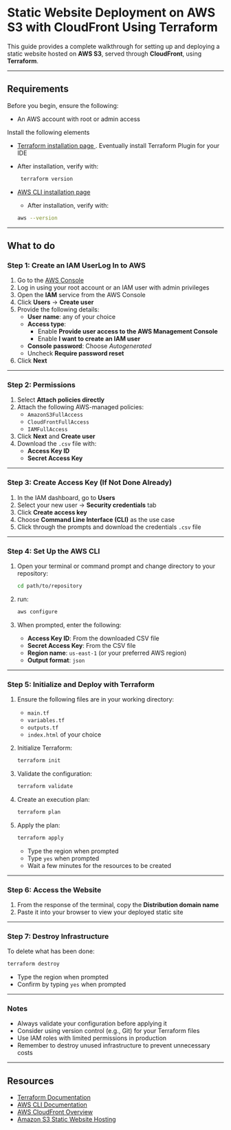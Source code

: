 # Static Website Deployment on AWS S3 with CloudFront Using Terraform

This guide provides a complete walkthrough for setting up and deploying a static website hosted on **AWS S3**, served through **CloudFront**, using **Terraform**.

---

## Requirements

Before you begin, ensure the following:

- An AWS account with root or admin access

Install the following elements
-  [Terraform installation page ](https://developer.hashicorp.com/terraform/install). Eventually install Terraform Plugin for your IDE
  - After installation, verify with: 
     ```bash
      terraform version
      ```

  - [AWS CLI installation page](https://aws.amazon.com/cli)
    - After installation, verify with:

     ```bash
     aws --version
     ```

---

## What to do

### Step 1: Create an IAM UserLog In to AWS

1. Go to the [AWS Console](https://aws.amazon.com)
2. Log in using your root account or an IAM user with admin privileges
3. Open the **IAM** service from the AWS Console
4. Click **Users** → **Create user**
5. Provide the following details:
   - **User name**: any of your choice
   - **Access type**:
     - Enable **Provide user access to the AWS Management Console**
     - Enable **I want to create an IAM user**
   - **Console password**: Choose *Autogenerated*
   - Uncheck **Require password reset**
6. Click **Next**

---

### Step 2: Permissions

1. Select **Attach policies directly**
2. Attach the following AWS-managed policies:
   - `AmazonS3FullAccess`
   - `CloudFrontFullAccess`
   - `IAMFullAccess`
3. Click **Next** and **Create user**
4. Download the `.csv` file with:
   - **Access Key ID**
   - **Secret Access Key**

---

### Step 3: Create Access Key (If Not Done Already)

1. In the IAM dashboard, go to **Users**
2. Select your new user → **Security credentials** tab
3. Click **Create access key**
4. Choose **Command Line Interface (CLI)** as the use case
5. Click through the prompts and download the credentials `.csv` file

---

### Step 4: Set Up the AWS CLI

1. Open your terminal or command prompt and change directory to your repository:

    ```bash
    cd path/to/repository
    ```
2. run:

    ```bash
    aws configure
    ```

3. When prompted, enter the following:
    - **Access Key ID**: From the downloaded CSV file
    - **Secret Access Key**: From the CSV file
    - **Region name**: `us-east-1` (or your preferred AWS region)
    - **Output format**: `json`
 
---

### Step 5: Initialize and Deploy with Terraform

1. Ensure the following files are in your working directory:
    - `main.tf`
    - `variables.tf`
    - `outputs.tf`
    - `index.html` of your choice

2. Initialize Terraform:

    ```bash
    terraform init
    ```

3. Validate the configuration:

    ```bash
    terraform validate
    ```

4. Create an execution plan:

    ```bash
    terraform plan
    ```

5. Apply the plan:

    ```bash
    terraform apply
    ```

    - Type the region when prompted
    - Type `yes` when prompted
    - Wait a few minutes for the resources to be created

---

### Step 6: Access the Website

1. From the response of the terminal, copy the **Distribution domain name**
4. Paste it into your browser to view your deployed static site

---

### Step 7: Destroy Infrastructure

To delete what has been done:

```bash
terraform destroy
```

- Type the region when prompted
- Confirm by typing `yes` when prompted

---

### Notes

- Always validate your configuration before applying it
- Consider using version control (e.g., Git) for your Terraform files
- Use IAM roles with limited permissions in production
- Remember to destroy unused infrastructure to prevent unnecessary costs

---

## Resources

- [Terraform Documentation](https://developer.hashicorp.com/terraform/docs)
- [AWS CLI Documentation](https://docs.aws.amazon.com/cli/latest/userguide/)
- [AWS CloudFront Overview](https://docs.aws.amazon.com/AmazonCloudFront/latest/DeveloperGuide/Introduction.html)
- [Amazon S3 Static Website Hosting](https://docs.aws.amazon.com/AmazonS3/latest/userguide/WebsiteHosting.html)
